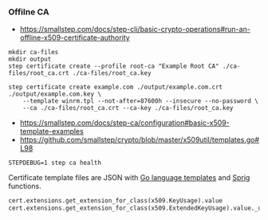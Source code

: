### Offilne CA
* https://smallstep.com/docs/step-cli/basic-crypto-operations#run-an-offline-x509-certificate-authority

```shell
mkdir ca-files
mkdir output
step certificate create --profile root-ca "Example Root CA" ./ca-files/root_ca.crt ./ca-files/root_ca.key

step certificate create example.com ./output/example.com.crt ./output/example.com.key \
    --template winrm.tpl --not-after=87600h --insecure --no-password \
    --ca ./ca-files/root_ca.crt --ca-key ./ca-files/root_ca.key
```


* https://smallstep.com/docs/step-ca/configuration#basic-x509-template-examples
* https://github.com/smallstep/crypto/blob/master/x509util/templates.go#L98

```shell
STEPDEBUG=1 step ca health
```
Certificate template files are JSON with [Go language templates](https://golang.org/pkg/text/template/)
and [Sprig](https://github.com/Masterminds/sprig) functions.

```python
cert.extensions.get_extension_for_class(x509.KeyUsage).value
cert.extensions.get_extension_for_class(x509.ExtendedKeyUsage).value._usages
```
